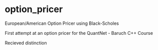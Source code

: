 # option_pricer
European/American Option Pricer using Black-Scholes

First attempt at an option pricer for the QuantNet - Baruch C++ Course

Recieved distinction
